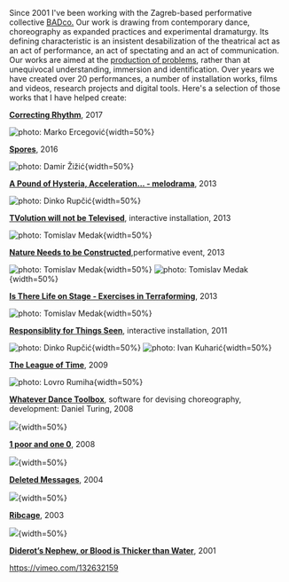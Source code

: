 <!--
.. title: Artworks
.. slug: art
-->

Since 2001 I've been working with the Zagreb-based performative collective [BADco.](http://badco.hr/) Our work is drawing from contemporary dance, choreography as expanded practices and experimental dramaturgy. Its defining characteristic is an insistent desabilization of the theatrical act as an act of performance, an act of spectating and an act of communication. Our works are aimed at the [production of problems](https://skogen.pm/archive/2013/evolution-wont-be-televised/text/give-me-a-problem/), rather than at unequivocal understanding, immersion and identification. Over years we have created over 20 performances, a number of installation works, films and videos, research projects and digital tools. Here's a selection of those works that I have helped create:

**[Correcting Rhythm](http://badco.hr/en/work/1/all#!correcting-rhythm)**, 2017

![photo: Marko Ercegović](/images/correcting_rhythm.jpg){width=50%}

**[Spores](http://badco.hr/en/work/1/all#!spore)**, 2016

![photo: Damir Žižić](/images/spores.jpg){width=50%}

**[A Pound of Hysteria, Acceleration... - melodrama](http://badco.hr/en/work/1/all#!melodrama)**, 2013

![photo: Dinko Rupčić](/images/hysteria.jpg){width=50%}

**[TVolution will not be Televised](http://badco.hr/en/work/1/all#!tvolution)**, interactive installation, 2013

![photo: Tomislav Medak](/images/tvolution.jpg){width=50%}


**[Nature Needs to be Constructed](http://badco.hr/en/work/1/all#!nature-needs-to-be-constructed)**,performative event, 2013

![photo: Tomislav Medak](/images/nature.jpg){width=50%}
![photo: Tomislav Medak](/images/nature_2.jpg){width=50%}

**[Is There Life on Stage - Exercises in Terraforming](http://badco.hr/en/work/1/all#!itlos)**, 2013

![photo: Tomislav Medak](/images/scena.jpg){width=50%}

**[Responsiblity for Things Seen](http://badco.hr/en/work/1/all#!responsiblity)**, interactive installation, 2011

![photo: Dinko Rupčić](/images/responsibility_1.jpg){width=50%}
![photo: Ivan Kuharić](/images/responsibility_2.jpg){width=50%}


**[The League of Time](http://badco.hr/en/work/1/Performance#!league-of-time)**, 2009

![photo: Lovro Rumiha](/images/league.jpg){width=50%}

**[Whatever Dance Toolbox](http://badco.hr/en/work/1/all#!whatever-dance-toolbox)**, software for devising choreography, development: Daniel Turing, 2008

![](/images/whatever.jpg){width=50%}

**[1 poor and one 0](http://badco.hr/en/work/1/all#!1-poor-and-one-0)**, 2008

![](/images/1_poor.jpg){width=50%}

**[Deleted Messages](http://badco.hr/en/work/1/all#!deleted-messages)**, 2004

![](/images/deleted_messages.jpg){width=50%}

**[Ribcage](http://badco.hr/en/work/1/all#!ribcage)**, 2003

![](/images/ribcage.png){width=50%}

**[Diderot’s Nephew, or Blood is Thicker than Water](http://badco.hr/en/work/1/all#!diderots-nephew)**, 2001

https://vimeo.com/132632159
